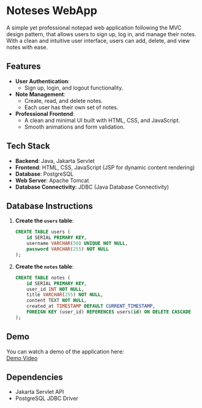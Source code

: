 # Noteses WebApp

A simple yet professional notepad web application following the MVC design pattern, that allows users to sign up, log in, and manage their notes. With a clean and intuitive user interface, users can add, delete, and view notes with ease.

## Features

- **User Authentication**: 
  - Sign up, login, and logout functionality.
- **Note Management**: 
  - Create, read, and delete notes.
  - Each user has their own set of notes.
- **Professional Frontend**: 
  - A clean and minimal UI built with HTML, CSS, and JavaScript.
  - Smooth animations and form validation.

## Tech Stack

- **Backend**: Java, Jakarta Servlet
- **Frontend**: HTML, CSS, JavaScript (JSP for dynamic content rendering)
- **Database**: PostgreSQL
- **Web Server**: Apache Tomcat
- **Database Connectivity**: JDBC (Java Database Connectivity)

## Database Instructions

1. **Create the `users` table**:

    ```sql
    CREATE TABLE users (
        id SERIAL PRIMARY KEY,
        username VARCHAR(50) UNIQUE NOT NULL,
        password VARCHAR(255) NOT NULL
    );
    ```

2. **Create the `notes` table**:

    ```sql
    CREATE TABLE notes (
        id SERIAL PRIMARY KEY,
        user_id INT NOT NULL,
        title VARCHAR(255) NOT NULL,
        content TEXT NOT NULL,
        created_at TIMESTAMP DEFAULT CURRENT_TIMESTAMP,
        FOREIGN KEY (user_id) REFERENCES users(id) ON DELETE CASCADE
    );
    ```

## Demo

You can watch a demo of the application here:  
[Demo Video](https://drive.google.com/file/d/1xvsykD3Ea0TAGcghWjY-YBVlHUNEpe0E/view)

## Dependencies

- Jakarta Servlet API
- PostgreSQL JDBC Driver
